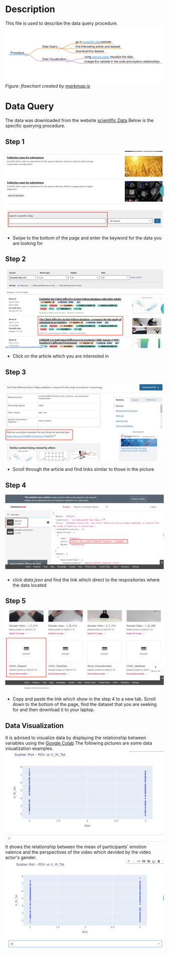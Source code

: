 # Description 
This file is used to describe the data query procedure.
![flowchart](flowchart5.png)
*Figure: flowchart created by [markmap.js](https://markmap.js.org/)*
# Data Query
The data was downloaded from the website [scientific Data](https://www.nature.com/sdata/).Below is the specific querying procedure.
## Step 1
![data query step 1.](step1.png) 
-  Swipe to the bottom of the page and enter the keyword for the data you are looking for

## Step 2
![data query step 2.](step2.png)
-  Click on the article which you are interested in

## Step 3
![data query step 3.](step3.png)
-  Scroll through the article and find links similar to those in the picture

## Step 4
![data query step 4.](step4.png)
-  click *data.json* and find the link which direct to the respositories where the data located

## Step 5
![data query step 5.](step5.png)
-  Copy and paste the link which show in the step 4 to a new tab. Scroll down to the bottom of the page, find the dataset that you are seeking for and then download it to your laptop.

## Data Visualization
It is advised to visualize data by displaying the relationship between variables using the [Google Colab](https://colab.research.google.com/drive/1E-fTDAt_tkpsYSSr7L0pUIUXYDKfmqpi)
The following pictures are some data visualization examples. 
![data visualization example 1](visualization1.png)
It shows the relationship between the mean of participants' emotion valence and the perspectives of the video which devided by the video actor's gender.
![data visualization example 2](visualization2.png)

